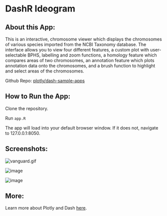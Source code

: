 # DashR Ideogram 

## About this App:

This is an interactive, chromosome viewer which displays the chromosomes of various species imported from the NCBI Taxonomy database. The interface allows you to view four different features, a custom plot with user-selectable BPHS, labelling and zoom functions, a homology feature which compares areas of two chromosomes, an annotation feature which plots annotation data onto the chromosomes, and a brush function to highlight and select areas of the chromosomes. 

Github Repo: [plotly/dash-sample-apps](https://github.com/plotly/dash-sample-apps/)


## How to Run the App: 

Clone the repository.

Run `app.R`

The app will load into your default browser window. If it does not, navigate to 127.0.0.1:8050.

## Screenshots:

![vanguard.gif](assets/vanguard.gif)


![image](assets/vanguard_screenshot2.png)

![image](assets/vanguard_screenshot3.png)

## More:

Learn more about Plotly and Dash [here](https://plot.ly/dash).
##

